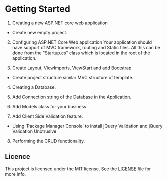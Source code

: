 ﻿# Getting Started

1. Creating a new ASP.NET core web application

- Create new empty project.

2. Configuring ASP.NET Core Web application
    Your application should have support of MVC framework, routing and Static files. All this can be
    done from the "Startup.cs" class which is located in the root of the application.

3. Create Layout, ViewImports, ViewStart and add Bootstrap

- Create project structure similar MVC structure of template.

4. Creating a Database.

5. Add Connection string of the Database in the Application.

6. Add Models class for your business.

7. Add Client Side Validation feature.

- Using 'Package Manager Console' to install jQuery Validation and jQuery Validation Unotrusive

8. Performing the CRUD functionality.

## Licence

This project is licensed under the MIT license. See the [LICENSE](LICENSE) file for more info.